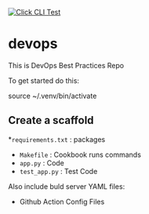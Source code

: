 [![Click CLI Test](https://github.com/tinayeyee98/devops/actions/workflows/black.yml/badge.svg)](https://github.com/tinayeyee98/devops/actions/workflows/black.yml)

# devops
This is DevOps Best Practices Repo

To get started do this:

source ~/.venv/bin/activate

## Create a scaffold

*`requirements.txt` : packages
* `Makefile` : Cookbook runs commands
* `app.py` : Code
* `test_app.py` : Test Code

Also include buld server YAML files:

* Github Action Config Files

